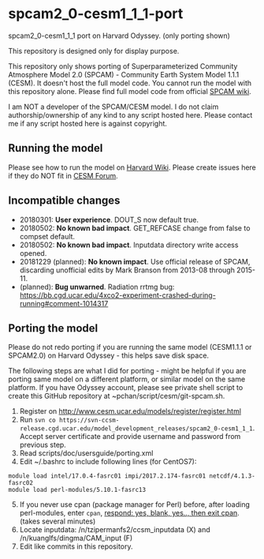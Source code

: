 # spcam2_0-cesm1_1_1-port
spcam2_0-cesm1_1_1 port on Harvard Odyssey. (only porting shown)

This repository is designed only for display purpose.

This repository only shows porting of Superparameterized Community Atmosphere Model 2.0 (SPCAM) - Community Earth System Model 1.1.1 (CESM). It doesn't host the full model code. You cannot run the model with this repository alone. Please find full model code from official [SPCAM wiki](https://wiki.ucar.edu/pages/viewpage.action?pageId=205489281).

I am NOT a developer of the SPCAM/CESM model. I do not claim authorship/ownership of any kind to any script hosted here. Please contact me if any script hosted here is against copyright.

## Running the model
Please see how to run the model on [Harvard Wiki](https://wiki.harvard.edu/confluence/pages/viewpage.action?pageId=228526202). Please create issues here if they do NOT fit in [CESM Forum](https://bb.cgd.ucar.edu/).

## Incompatible changes
 * 20180301: **User experience**. DOUT_S now default true.
 * 20180502: **No known bad impact**. GET_REFCASE change from false to compset default.
 * 20180502: **No known bad impact**. Inputdata directory write access opened.
 * 20181229 (planned): **No known impact**. Use official release of SPCAM, discarding unofficial edits by Mark Branson from 2013-08 through 2015-11.
 * (planned): **Bug unwarned**. Radiation rrtmg bug: https://bb.cgd.ucar.edu/4xco2-experiment-crashed-during-running#comment-1014317

## Porting the model
Please do not redo porting if you are running the same model (CESM1.1.1 or SPCAM2.0) on Harvard Odyssey - this helps save disk space.

The following steps are what I did for porting - might be helpful if you are porting same model on a different platform, or similar model on the same platform. If you have Odyssey account, please see private shell script to create this GitHub repository at ~pchan/script/cesm/git-spcam.sh.
1. Register on http://www.cesm.ucar.edu/models/register/register.html
1. Run `svn co https://svn-ccsm-release.cgd.ucar.edu/model_development_releases/spcam2_0-cesm1_1_1`. Accept server certificate and provide username and password from previous step.
1. Read scripts/doc/usersguide/porting.xml
1. Edit ~/.bashrc to include following lines (for CentOS7):
```
module load intel/17.0.4-fasrc01 impi/2017.2.174-fasrc01 netcdf/4.1.3-fasrc02
module load perl-modules/5.10.1-fasrc13
```
5. If you never use cpan (package manager for Perl) before, after loading perl-modules, enter `cpan`, [respond: yes, blank, yes.., then exit cpan](https://www.rc.fas.harvard.edu/resources/documentation/software-on-odyssey/perl/#cpan). (takes several minutes)
1. Locate inputdata: /n/tzipermanfs2/ccsm_inputdata (X) and /n/kuanglfs/dingma/CAM_input (F)
1. Edit like commits in this repository.

